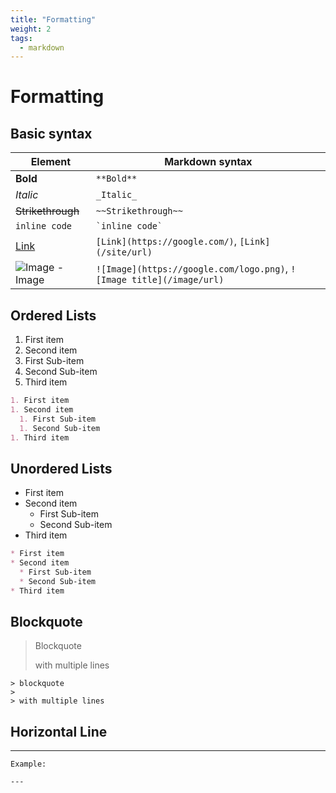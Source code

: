 ```yaml
---
title: "Formatting"
weight: 2
tags:
  - markdown
---
```


# Formatting

## Basic syntax

| Element | Markdown syntax |
| --- | --- |
| **Bold** | `**Bold**` |
| _Italic_ | `_Italic_` |
| ~~Strikethrough~~ | `~~Strikethrough~~` |
| `inline code` | ``` `inline code` ``` |
| [Link](https://google.com/) | `[Link](https://google.com/)`, `[Link](/site/url)` |
| ![Image](/flux-docs/img/github-32px.png) - Image | `![Image](https://google.com/logo.png)`, `![Image title](/image/url)` |

## Ordered Lists

1. First item
1. Second item
  1. First Sub-item
  1. Second Sub-item
1. Third item

```markdown
1. First item
1. Second item
  1. First Sub-item
  1. Second Sub-item
1. Third item
```

## Unordered Lists

* First item
* Second item
  * First Sub-item
  * Second Sub-item
* Third item

```markdown
* First item
* Second item
  * First Sub-item
  * Second Sub-item
* Third item
```

## Blockquote

> Blockquote
>
> with multiple lines

```
> blockquote
>
> with multiple lines
```

## Horizontal Line

---

```
Example:

---
```
